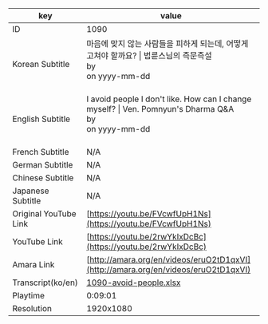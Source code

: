 |  key  |  value  |
|-------|---------|
| ID            | 1090 |
| Korean Subtitle | 마음에 맞지 않는 사람들을 피하게 되는데, 어떻게 고쳐야 할까요? \| 법륜스님의 즉문즉설<br>by <br>on yyyy-mm-dd<br><br>|
| English Subtitle | I avoid people I don't like. How can I change myself?  \| Ven. Pomnyun's Dharma Q&A<br>by <br>on yyyy-mm-dd<br><br>|
| French Subtitle | N/A |
| German Subtitle | N/A |
| Chinese Subtitle | N/A |
| Japanese Subtitle | N/A |
| Original YouTube Link  | [https://youtu.be/FVcwfUpH1Ns](https://youtu.be/FVcwfUpH1Ns) |
| YouTube Link  | [https://youtu.be/2rwYkIxDcBc](https://youtu.be/2rwYkIxDcBc) |
| Amara Link    | [http://amara.org/en/videos/eruO2tD1qxVI](http://amara.org/en/videos/eruO2tD1qxVI) |
| Transcript(ko/en) | [1090-avoid-people.xlsx](https://github.com/jungtosociety/dharma-qna/raw/master/sub/1090/1090-avoid-people.xlsx) |
| Playtime | 0:09:01 |
| Resolution | 1920x1080|
